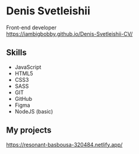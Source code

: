 # Denis Svetleishii
Front-end developer  
https://iambigbobby.github.io/Denis-Svetleishii-CV/  

## Skills  
* JavaScript  
* HTML5  
* CSS3  
* SASS  
* GIT  
* GitHub  
* Figma  
* NodeJS (basic)

## My projects  
https://resonant-basbousa-320484.netlify.app/
